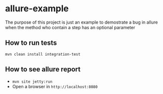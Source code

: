 # allure-example
The purpose of this project is just an example to demostrate a bug in allure when the method who contain a step has an optional parameter



## How to run tests
``mvn clean install integration-test``


## How to see allure report

- ``mvn site jetty:run``
- Open a browser in ``http://localhost:8080``


